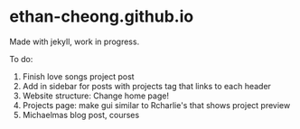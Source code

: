 # ethan-cheong.github.io

Made with jekyll, work in progress.

To do:
1. Finish love songs project post
2. Add in sidebar for posts with projects tag that links to each header
3. Website structure: Change home page!
4. Projects page: make gui similar to Rcharlie's that shows project preview 
5. Michaelmas blog post, courses
